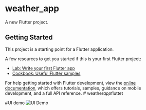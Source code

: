 # weather_app

A new Flutter project.

## Getting Started

This project is a starting point for a Flutter application.

A few resources to get you started if this is your first Flutter project:

- [Lab: Write your first Flutter app](https://docs.flutter.dev/get-started/codelab)
- [Cookbook: Useful Flutter samples](https://docs.flutter.dev/cookbook)

For help getting started with Flutter development, view the
[online documentation](https://docs.flutter.dev/), which offers tutorials,
samples, guidance on mobile development, and a full API reference.
#   w e a t h e r _ a p p _ f l u t t e t 

#UI demo
![UI Demo](https://github.com/nguyenvannhat2102/weather_app_fluttet/assets/100988254/96e6c2da-8bb1-4a93-8390-6db256026e4c)
 
 
